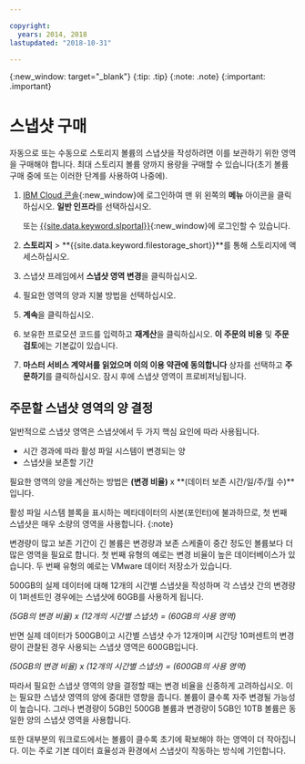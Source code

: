 ```yaml
---

copyright:
  years: 2014, 2018
lastupdated: "2018-10-31"

---
```

{:new_window: target="_blank"}
{:tip: .tip}
{:note: .note}
{:important: .important}

# 스냅샷 구매

자동으로 또는 수동으로 스토리지 볼륨의 스냅샷을 작성하려면 이를 보관하기 위한 영역을 구매해야 합니다. 최대 스토리지 볼륨 양까지 용량을 구매할 수 있습니다(초기 볼륨 구매 중에 또는 이러한 단계를 사용하여 나중에).

1. [IBM Cloud 콘솔](https://console.bluemix.net/catalog/){:new_window}에 로그인하여 맨 위 왼쪽의 **메뉴** 아이콘을 클릭하십시오. **일반 인프라**를 선택하십시오.  

   또는 [{{site.data.keyword.slportal}}](https://control.softlayer.com/){:new_window}에 로그인할 수 있습니다. 
2. **스토리지** > **{{site.data.keyword.filestorage_short}}**를 통해 스토리지에 액세스하십시오. 
3. 스냅샷 프레임에서 **스냅샷 영역 변경**을 클릭하십시오. 
4. 필요한 영역의 양과 지불 방법을 선택하십시오. 
5. **계속**을 클릭하십시오.
6. 보유한 프로모션 코드를 입력하고 **재계산**을 클릭하십시오. **이 주문의 비용** 및 **주문 검토**에는 기본값이 있습니다.
7. **마스터 서비스 계약서를 읽었으며 이의 이용 약관에 동의합니다** 상자를 선택하고 **주문하기**를 클릭하십시오. 잠시 후에 스냅샷 영역이 프로비저닝됩니다. 

## 주문할 스냅샷 영역의 양 결정

일반적으로 스냅샷 영역은 스냅샷에서 두 가지 핵심 요인에 따라 사용됩니다.
- 시간 경과에 따라 활성 파일 시스템이 변경되는 양
- 스냅샷을 보존할 기간  

필요한 영역의 양을 계산하는 방법은 **(변경 비율)** x **(데이터 보존 시간/일/주/월 수)**입니다.  

활성 파일 시스템 블록을 표시하는 메타데이터의 사본(포인터)에 불과하므로, 첫 번째 스냅샷은 매우 소량의 영역을 사용합니다.
{:note}

변경량이 많고 보존 기간이 긴 볼륨은 변경량과 보존 스케줄이 중간 정도인 볼륨보다 더 많은 영역을 필요로 합니다. 첫 번째 유형의 예로는 변경 비율이 높은 데이터베이스가 있습니다. 두 번째 유형의 예로는 VMware 데이터 저장소가 있습니다.

500GB의 실제 데이터에 대해 12개의 시간별 스냅샷을 작성하며 각 스냅샷 간의 변경량이 1퍼센트인 경우에는 스냅샷에 60GB를 사용하게 됩니다.

*(5GB의 변경 비율) x (12개의 시간별 스냅샷) = (60GB의 사용 영역)*

반면 실제 데이터가 500GB이고 시간별 스냅샷 수가 12개이며 시간당 10퍼센트의 변경량이 관찰된 경우 사용되는 스냅샷 영역은 600GB입니다.

*(50GB의 변경 비율) x (12개의 시간별 스냅샷) = (600GB의 사용 영역)*

따라서 필요한 스냅샷 영역의 양을 결정할 때는 변경 비율을 신중하게 고려하십시오. 이는 필요한 스냅샷 영역의 양에 중대한 영향을 줍니다. 볼륨이 클수록 자주 변경될 가능성이 높습니다. 그러나 변경량이 5GB인 500GB 볼륨과 변경량이 5GB인 10TB 볼륨은 동일한 양의 스냅샷 영역을 사용합니다.

또한 대부분의 워크로드에서는 볼륨이 클수록 초기에 확보해야 하는 영역이 더 작아집니다. 이는 주로 기본 데이터 효율성과 환경에서 스냅샷이 작동하는 방식에 기인합니다.
